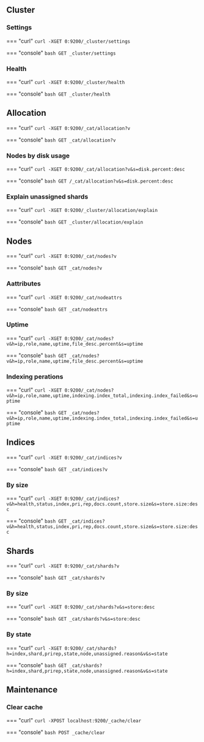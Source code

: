 ## Cluster

### Settings
=== "curl"
    ```
    curl -XGET 0:9200/_cluster/settings
    ```

=== "console"
    ```bash
    GET _cluster/settings
    ```

### Health
=== "curl"
    ```
    curl -XGET 0:9200/_cluster/health
    ```

=== "console"
    ```bash
    GET _cluster/health
    ```

## Allocation

=== "curl"
    ```
    curl -XGET 0:9200/_cat/allocation?v
    ```

=== "console"
    ```bash
    GET _cat/allocation?v
    ```

### Nodes by disk usage

=== "curl"
    ```
    curl -XGET 0:9200/_cat/allocation?v&s=disk.percent:desc
    ```

=== "console"
    ```bash
    GET /_cat/allocation?v&s=disk.percent:desc
    ```

### Explain unassigned shards

=== "curl"
    ```
    curl -XGET 0:9200/_cluster/allocation/explain
    ```

=== "console"
    ```bash
    GET _cluster/allocation/explain
    ```

## Nodes

=== "curl"
    ```
    curl -XGET 0:9200/_cat/nodes?v
    ```

=== "console"
    ```bash
    GET _cat/nodes?v
    ```

### Aattributes

=== "curl"
    ```
    curl -XGET 0:9200/_cat/nodeattrs
    ```

=== "console"
    ```bash
    GET _cat/nodeattrs
    ```

### Uptime

=== "curl"
    ```
    curl -XGET 0:9200/_cat/nodes?v&h=ip,role,name,uptime,file_desc.percent&s=uptime
    ```

=== "console"
    ```bash
    GET _cat/nodes?v&h=ip,role,name,uptime,file_desc.percent&s=uptime
    ```

### Indexing perations

=== "curl"
    ```
    curl -XGET 0:9200/_cat/nodes?v&h=ip,role,name,uptime,indexing.index_total,indexing.index_failed&s=uptime
    ```

=== "console"
    ```bash
    GET _cat/nodes?v&h=ip,role,name,uptime,indexing.index_total,indexing.index_failed&s=uptime
    ```

## Indices

=== "curl"
    ```
    curl -XGET 0:9200/_cat/indices?v
    ```

=== "console"
    ```bash
    GET _cat/indices?v
    ```

### By size

=== "curl"
    ```
    curl -XGET 0:9200/_cat/indices?v&h=health,status,index,pri,rep,docs.count,store.size&s=store.size:desc
    ```

=== "console"
    ```bash
    GET _cat/indices?v&h=health,status,index,pri,rep,docs.count,store.size&s=store.size:desc
    ```

## Shards

=== "curl"
    ```
    curl -XGET 0:9200/_cat/shards?v
    ```

=== "console"
    ```bash
    GET _cat/shards?v
    ```

### By size

=== "curl"
    ```
    curl -XGET 0:9200/_cat/shards?v&s=store:desc
    ```

=== "console"
    ```bash
    GET _cat/shards?v&s=store:desc
    ```

### By state

=== "curl"
    ```
    curl -XGET 0:9200/_cat/shards?h=index,shard,prirep,state,node,unassigned.reason&v&s=state
    ```

=== "console"
    ```bash
    GET _cat/shards?h=index,shard,prirep,state,node,unassigned.reason&v&s=state
    ```


## Maintenance

### Clear cache

=== "curl"
    ```
    curl -XPOST localhost:9200/_cache/clear
    ```

=== "console"
    ```bash
    POST _cache/clear
    ```
    

